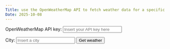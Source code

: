 ```yaml
---
Title: use the OpenWeatherMap API to fetch weather data for a specific location
Date: 2025-10-08
---
```


<p>
  <label for="apiKey">OpenWeatherMap API key:</label>
  <input id="apiKey" placeholder="Insert your API key here" />
</p>
<p>
  <label for="city">City:</label>
  <input id="city" placeholder="Insert a city" />
  <button id="fetch-weather">Get weather</button>
</p>

<div id="weather-output" aria-live="polite"></div>

<script>
  (function () {
    const apiKeyInput = document.getElementById('apiKey');
    const cityInput = document.getElementById('city');
    const fetchBtn = document.getElementById('fetch-weather');
    const outputElement = document.getElementById('weather-output');

    async function fetchWeather() {
      const apiKey = apiKeyInput.value.trim();
      const city = cityInput.value.trim();

      if (!apiKey) {
        outputElement.textContent = 'Please provide an OpenWeatherMap API key.';
        return;
      }
      if (!city) {
        outputElement.textContent = 'Please enter a city name.';
        return;
      }

      const apiUrl = `https://api.openweathermap.org/data/2.5/weather?q=${encodeURIComponent(city)}&appid=${encodeURIComponent(apiKey)}&units=metric`;

      outputElement.textContent = 'Loading...';

      try {
        const response = await fetch(apiUrl);
        if (!response.ok) {
          if (response.status === 404) {
            outputElement.textContent = 'City not found. Please check the name.';
          } else {
            outputElement.textContent = `Error: ${response.status} ${response.statusText}`;
          }
          return;
        }

        const data = await response.json();
        const temperature = data.main?.temp;
        const description = data.weather?.[0]?.description;
        const location = data.name;

        outputElement.innerHTML = `<p>Temperature in ${location}: ${temperature}°C</p>` +
                                  `<p>Weather: ${description}</p>`;
      } catch (err) {
        console.error(err);
        outputElement.textContent = 'Network error, see console for details.';
      }
    }

    fetchBtn.addEventListener('click', fetchWeather);
    cityInput.addEventListener('keyup', (e) => { if (e.key === 'Enter') fetchWeather(); });
  })();
</script>